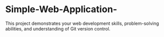 # Simple-Web-Application-
This project demonstrates your web development skills, problem-solving abilities, and understanding of Git version control. 
